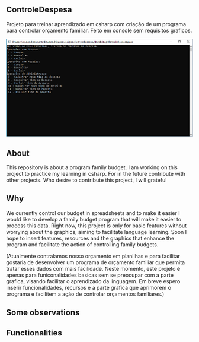 ## ControleDespesa
Projeto para treinar aprendizado em csharp com criação de um programa para controlar orçamento familiar. Feito em console sem requisitos graficos.

![telaprograma](https://github.com/michelbbraga/ControleDespesa/blob/main/telainicial.PNG)

## About
This repository is about a program family budget.
I am working on this project to practice my learning in csharp. For in the future contribute  with other projects.
Who desire to contribute this project, I will grateful

## Why

We currently control our budget in spreadsheets and to make it easier I would like to develop a family budget program that will make it easier to process this data. Right now, this project is only for basic features without worrying about the graphics, aiming to facilitate language learning. Soon I hope to insert features, resources and the graphics that enhance the program and facilitate the action of controlling family budgets. 

(Atualmente contralamos nosso orçamento em planilhas e para facilitar gostaria de desenvolver um programa de orçamento familiar que permita tratar esses dados com mais facilidade. Neste momento, este projeto é apenas para funiconalidades basicas sem se preocupar com a parte grafica, visando facilitar o aprendizado da linguagem. Em breve espero inserir funcionalidades, recursos e a parte grafica que aprimorem o programa e facilitem a ação de controlar orçamentos familiares.)

## Some observations 

## Functionalities 
